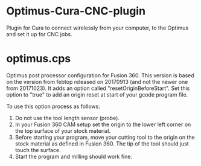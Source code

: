 # Optimus-Cura-CNC-plugin
Plugin for Cura to connect wirelessly from your computer, to the Optimus and set it up for CNC jobs.

# optimus.cps
Optimus post processor configuration for Fusion 360. This version is based on the version from febtop released on 20170913 (and not the newer one from 20171023). It adds an option called "resetOriginBeforeStart". Set this option to "true" to add an origin reset at start of your gcode program file.

To use this option process as follows:
1. Do not use the tool length sensor (probe).
2. In your Fusion 360 CAM setup set the origin to the lower left corner on the top surface of your stock material.
3. Before starting your program, move your cutting tool to the origin on the stock material as defined in Fusion 360. The tip of the tool should just touch the surface.
4. Start the program and milling should work fine.
